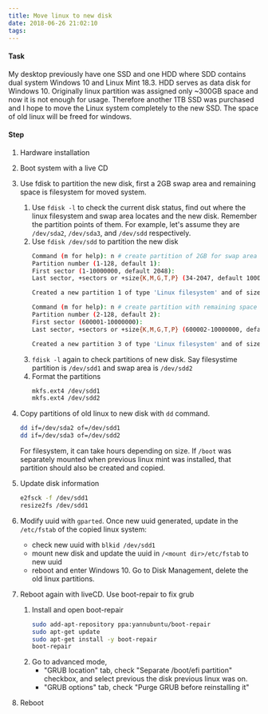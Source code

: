 ```yaml
---
title: Move linux to new disk
date: 2018-06-26 21:02:10
tags:
---
```

#### Task
My desktop previously have one SSD and one HDD where SDD contains dual system Windows 10 and Linux Mint 18.3. HDD serves as data disk for Windows 10. Originally linux partition was assigned only ~300GB space and now it is not enough for usage. Therefore another 1TB SSD was purchased and I hope to move the Linux system completely to the new SSD. The space of old linux will be freed for windows.

#### Step
1. Hardware installation
2. Boot system with a live CD
3. Use fdisk to partition the new disk, first a 2GB swap area and remaining space is filesystem for moved system. 
    1. Use `fdisk -l` to check the current disk status, find out where the linux filesystem and swap area locates and the new disk. Remember the partition points of them. For example, let's assume they are `/dev/sda2`, `/dev/sda3`, and `/dev/sdd` respectively.
    2. Use `fdisk /dev/sdd` to partition the new disk
        ```bash
        Command (m for help): n # create partition of 2GB for swap area
        Partition number (1-128, default 1): 
        First sector (1-10000000, default 2048): 
        Last sector, +sectors or +size{K,M,G,T,P} (34-2047, default 10000000): +2G
        
        Created a new partition 1 of type 'Linux filesystem' and of size 2 GiB.
        
        Command (m for help): n # create partition with remaining space for main filesystem
        Partition number (2-128, default 2): 
        First sector (600001-10000000): 
        Last sector, +sectors or +size{K,M,G,T,P} (600002-10000000, default 10000000): 
        
        Created a new partition 3 of type 'Linux filesystem' and of size 600 GiB.
        ```
    3. `fdisk -l` again to check partitions of new disk. Say filesystime partition is `/dev/sdd1` and swap area is `/dev/sdd2`
    4. Format the partitions
        ```bash
        mkfs.ext4 /dev/sdd1
        mkfs.ext4 /dev/sdd2
        ```
    
3. Copy partitions of old linux to new disk with `dd` command.
    ```bash
    dd if=/dev/sda2 of=/dev/sdd1
    dd if=/dev/sda3 of=/dev/sdd2
    ```
    For filesystem, it can take hours depending on size. If `/boot` was separately mounted when previous linux mint was installed, that partition should also be created and copied.

4. Update disk information
    ```bash
    e2fsck -f /dev/sdd1
    resize2fs /dev/sdd1
    ```
5. Modify uuid with `gparted`. Once new uuid generated, update in the `/etc/fstab` of the copied linux system:
    * check new uuid with `blkid /dev/sdd1`
    * mount new disk and update the uuid in `/<mount dir>/etc/fstab` to new uuid
    * reboot and enter Windows 10. Go to Disk Management, delete the old linux partitions.

6. Reboot again with liveCD. Use boot-repair to fix grub
    1. Install and open boot-repair
        ```bash
        sudo add-apt-repository ppa:yannubuntu/boot-repair
        sudo apt-get update
        sudo apt-get install -y boot-repair
        boot-repair
        ```
    2. Go to advanced mode, 
        * "GRUB location" tab, check "Separate /boot/efi partition" checkbox, and select previous the disk previous linux was on.
        * "GRUB options" tab, check "Purge GRUB before reinstalling it"
    
7. Reboot
